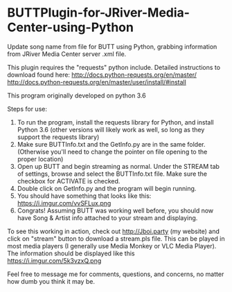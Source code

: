 # BUTTPlugin-for-JRiver-Media-Center-using-Python
Update song name from file for BUTT using Python, grabbing information from JRiver Media Center server .xml file.

This plugin requires the "requests" python include.  Detailed instructions to download found here:
http://docs.python-requests.org/en/master/
http://docs.python-requests.org/en/master/user/install/#install

This program originally developed on python 3.6

Steps for use:
1. To run the program, install the requests library for Python, and install Python 3.6 (other versions will likely work as well, so long as they support the requests library)
2. Make sure BUTTInfo.txt and the GetInfo.py are in the same folder. (Otherwise you'll need to change the pointer on file opening to the proper location)
3. Open up BUTT and begin streaming as normal.  Under the STREAM tab of settings, browse and select the BUTTInfo.txt file. Make sure the checkbox for ACTIVATE is checked.
4. Double click on GetInfo.py and the program will begin running.
5. You should have something that looks like this: https://i.imgur.com/vvSFLux.png
6. Congrats! Assuming BUTT was working well before, you should now have Song & Artist info attached to your stream and displaying.

To see this working in action, check out http://Jboi.party (my website) and click on "stream" button to download a stream.pls file.  This can be played in most media players (I generally use Media Monkey or VLC Media Player).  The information should be displayed like this https://i.imgur.com/5k3vzxQ.png

Feel free to message me for comments, questions, and concerns, no matter how dumb you think it may be.
